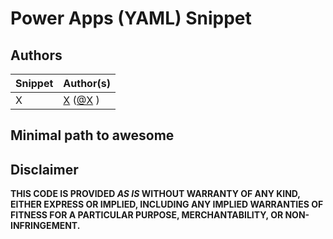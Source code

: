 # Power Apps (YAML) Snippet

<!--- 
Make sure to add a good description of your snippet here.
--->

## Authors

<!--- 
Replace the X by the correct values in the table below.
--->

Snippet|Author(s)
--------|---------
X | [X](https://github.com/X) ([@X](https://www.twitter.com/X) )

## Minimal path to awesome

<!--- 
When creating a YAML snippet for Power Apps use the following `Minimal path to awesome` and replace the X with the correct value:

> **_NOTE:_** The recommended best practice is to utilize this YAML snippet inside of a canvas component for reusability. 

1. Open your canvas app in **Power Apps**
1. Copy the contents of the **[YAML-file](./source/X.yaml)** 
1. Right click on the screen where you want to add the snippet and select "Paste"
![View of the paste code button](./assets/paste.png)

If it makes sense to use this snippet as a canvas component, also add the following steps and make sure to add steps to make it useful for your snippet:

## Steps to use as a component
1. Open your Power App in edit mode
1. Select the **components** tab in the tree view
![components tab](./assets/componentstab.png)
1. Select **New component**
1. Rename your component to something relevant like **X**
1. Add steps for adding inputs / outputs for your component (replace this step with all the steps that are useful for your component)
1. Right click on the three dots next to the component name and select **Paste**
![paste code](./assets/componentPaste.png)
1. Add steps to configure your pasted code with the inputs / outputs you have added for your component (replace this step with all the steps that are useful for your component)

Remove the unused `Minimal path to awesome`, the instructions that are not relevant to the user and uncomment this comment.
--->

## Disclaimer

**THIS CODE IS PROVIDED *AS IS* WITHOUT WARRANTY OF ANY KIND, EITHER EXPRESS OR IMPLIED, INCLUDING ANY IMPLIED WARRANTIES OF FITNESS FOR A PARTICULAR PURPOSE, MERCHANTABILITY, OR NON-INFRINGEMENT.**

<!---
Replace X with the directory name of your snippet and uncomment this comment.

<img src="https://m365-visitor-stats.azurewebsites.net/powerplatform-snippets/power-apps/X" aria-hidden="true" />
--->
